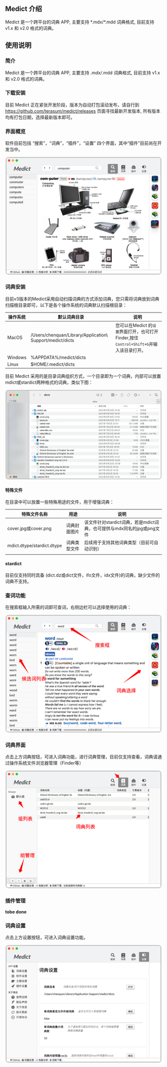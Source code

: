 ## Medict 介绍

Medict 是一个跨平台的词典 APP, 主要支持 \*.mdx/\*.mdd 词典格式, 目前支持 v1.x 和 v2.0 格式的词典。

## 使用说明

### 简介

Medict 是一个跨平台的词典 APP, 主要支持 *.mdx/*.mdd 词典格式, 目前支持 v1.x 和 v2.0 格式的词典。

### 下载安装

目前 Medict 正在紧张开发阶段，版本为自动打包滚动发布，请自行到 https://github.com/terasum/medict/releases 页面寻找最新开发版本, 所有版本均有打包日期，选择最新版本即可。

### 界面概览

软件目前包括 “搜索”，“词典”，“插件”，“设置” 四个界面，其中“插件”目前尚在开发当中。

![image-20230927111853315](./images/zov3hq.png)

### 词典安装

目前v3版本的Medict采用自动扫描词典的方式添加词典，您只需将词典放到词典扫描根目录即可，以下是各个操作系统的词典默认扫描根目录：

| 操作系统 | 默认词典目录                                              | 说明                                                         |
| -------- | --------------------------------------------------------- | ------------------------------------------------------------ |
| MacOS    | /Users/chenquan/Library/Application\ Support/medict/dicts | 您可以在Medict 的`设置`界面打开，也可打开Finder,按住 `Control+Shift+G`并输入该目录打开。 |
| Windows  | %APPDATA%/medict/dicts                                    |                                                              |
| Linux    | $HOME/.medict/dicts                                       |                                                              |

目前 Medict 采用的是目录词典组织方式，一个目录即为一个词典，内部可以放置mdict或stardict两种格式的词典，类似下图：

![image-20230927112451745](./images/image-20230927112451745.png)

#### 特殊文件

在目录中可以放置一些特殊用途的文件，用于增强词典：

| 特殊文件名称               | 用途         | 说明                                                         |
| -------------------------- | ------------ | ------------------------------------------------------------ |
| cover.jpg或cover.png       | 词典封面图片 | 该文件针对stardict词典，若是mdict词典，也可提供与mdx同名的jpg或png文件 |
| mdict.dtype/stardict.dtype | 词典类型文件 | 后续用于支持其他词典类型（目前可自动识别）                   |
|                            |              |                                                              |

#### stardict

目前仅支持同时具备 (dict.dz或dict文件，ifo文件，idx文件)的词典，缺少文件的词典不支持。

### 查词功能

在搜索框输入所需的词即可查词，右侧边栏可以选择使用的词典：

![image-20230927112656769](./images/image-20230927112656769.png)



### 词典界面

点击上方词典按钮，可进入词典功能，进行词典管理，目前仅支持查看，词典请通过操作系统文件浏览器管理（Finder等）

![image-20230927113137569](./images/image-20230927113137569.png)

### 插件管理

**tobe done**



### 词典设置

点击上方设置按钮，可进入词典设置功能。

![image-20230927113331495](./images/image-20230927113331495-5785613-5785617.png)

